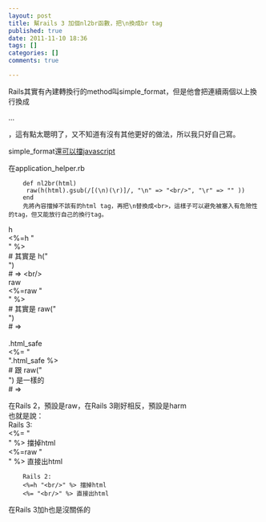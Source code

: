 ```yaml
---
layout: post
title: 幫rails 3 加個nl2br函數，把\n換成br tag
published: true
date: 2011-11-10 18:36
tags: []
categories: []
comments: true

---
```



Rails其實有內建轉換行的method叫simple_format，但是他會把連續兩個以上換行換成<p>...</p>，這有點太聰明了，又不知道有沒有其他更好的做法，所以我只好自己寫。  
  
simple_format還[可以擋javascript][1]  
  
  
在application_helper.rb  

		def nl2br(html)  
		 raw(h(html).gsub(/[(\n)(\r)]/, "\n" => "<br/>", "\r" => "" ))  
		end  
		先將內容擋掉不該有的html tag，再把\n替換成<br>，這樣子可以避免被塞入有危險性的tag，但又能放行自己的換行tag。  
  
  
h   
		<%=h "<br/>" %>  
		# 其實是 h("<br/>")  
		# => &lt;br/&gt;  
raw  
		<%=raw "<br/>" %>  
		# 其實是 raw("<br/>")  
		# => <br/>  
.html_safe  
		<%= "<br/>".html_safe %>  
		# 跟 raw("<br/>") 是一樣的  
		# => <br/>  
  
在Rails 2，預設是raw，在Rails 3剛好相反，預設是harm  
也就是說：  
	Rails 3:  
		<%= "<br/>" %> 擋掉html  
		<%=raw "<br/>" %> 直接出html  
		  
		Rails 2:  
		<%=h "<br/>" %> 擋掉html  
		<%= "<br/>" %> 直接出html  
		  
在Rails 3加h也是沒關係的

[1]: http://apidock.com/rails/ActionView/Helpers/TextHelper/sanitize